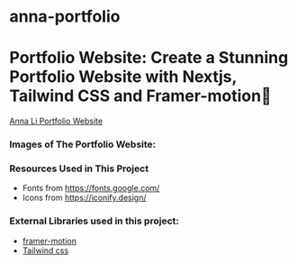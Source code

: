 # anna-portfolio

# Portfolio Website: Create a Stunning Portfolio Website with Nextjs, Tailwind CSS and Framer-motion🌟

[Anna Li Portfolio Website](https://annali.dev) <br />

### Images of The Portfolio Website:

### Resources Used in This Project

- Fonts from https://fonts.google.com/ <br />
- Icons from https://iconify.design/ <br />

### External Libraries used in this project:

- [framer-motion](https://www.framer.com/motion/) <br />
- [Tailwind css](https://tailwindcss.com/) <br />

